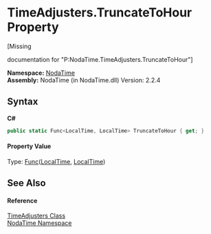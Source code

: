 # TimeAdjusters.TruncateToHour Property 
 

\[Missing <summary> documentation for "P:NodaTime.TimeAdjusters.TruncateToHour"\]

**Namespace:**&nbsp;<a href="N_NodaTime">NodaTime</a><br />**Assembly:**&nbsp;NodaTime (in NodaTime.dll) Version: 2.2.4

## Syntax

**C#**<br />
``` C#
public static Func<LocalTime, LocalTime> TruncateToHour { get; }
```


#### Property Value
Type: <a href="http://msdn2.microsoft.com/en-us/library/bb549151" target="_blank">Func</a>(<a href="T_NodaTime_LocalTime">LocalTime</a>, <a href="T_NodaTime_LocalTime">LocalTime</a>)

## See Also


#### Reference
<a href="T_NodaTime_TimeAdjusters">TimeAdjusters Class</a><br /><a href="N_NodaTime">NodaTime Namespace</a><br />